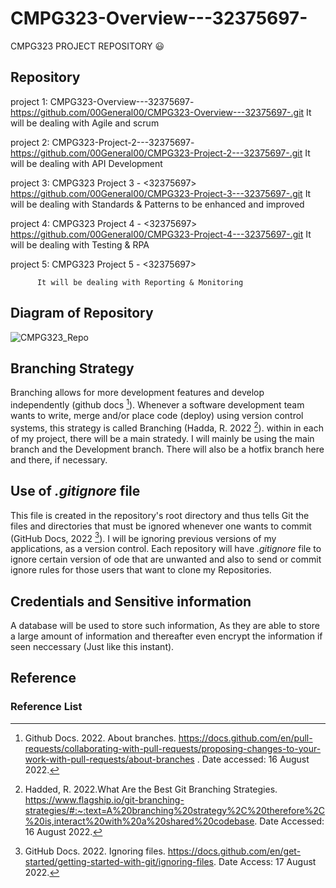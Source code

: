 # CMPG323-Overview---32375697-
CMPG323 PROJECT REPOSITORY :smiley:

## Repository 

project 1: CMPG323-Overview---32375697-
          https://github.com/00General00/CMPG323-Overview---32375697-.git
          It will be dealing with Agile and scrum
          
project 2: CMPG323-Project-2---32375697-
          https://github.com/00General00/CMPG323-Project-2---32375697-.git
          It will be dealing with API Development
    
project 3: CMPG323 Project 3 - <32375697>
          https://github.com/00General00/CMPG323-Project-3---32375697-.git
          It will be dealing with Standards & Patterns
          to be enhanced and improved
          
project 4: CMPG323 Project 4 - <32375697>
          https://github.com/00General00/CMPG323-Project-4---32375697-.git
          It will be dealing with Testing & RPA
        
          
project 5: CMPG323 Project 5 - <32375697>
          
          It will be dealing with Reporting & Monitoring
       
## Diagram of Repository
![CMPG323_Repo](https://user-images.githubusercontent.com/73006104/185005446-e1762afa-e727-4ee1-af6a-446f8dbba186.png)

          
          
## Branching Strategy
Branching allows for more development features and develop independently (github docs [^1]).
Whenever a software development team wants to write, merge and/or place code (deploy) using version control systems, this strategy is called Branching (Hadda, R. 2022 [^2]).
within in each of my project, there will be a main stratedy. I will mainly be using the main branch and the Development branch. There will also be a hotfix branch here and there, if necessary.




## Use of *.gitignore* file
This file is created in the repository's root directory and thus tells Git the files and directories that must be ignored whenever one wants to commit (GitHub Docs, 2022 [^3]).
I will be ignoring previous versions of my applications, as a version control.
Each repository will have *.gitignore* file to ignore certain version of ode that are unwanted and also to send or commit ignore rules for those users that want to clone my Repositories.

## Credentials and Sensitive information
A database will be used to store such information, As they are able to store a large amount of information and thereafter even encrypt the information if seen neccessary (Just like this instant).


## Reference
### Reference List
[^1]: Github Docs. 2022. About branches. https://docs.github.com/en/pull-requests/collaborating-with-pull-requests/proposing-changes-to-your-work-with-pull-requests/about-branches . Date accessed: 16 August 2022.

[^2]: Hadded, R. 2022.What Are the Best Git Branching Strategies. https://www.flagship.io/git-branching-strategies/#:~:text=A%20branching%20strategy%2C%20therefore%2C%20is,interact%20with%20a%20shared%20codebase. Date Accessed: 16 August 2022.

[^3]: GitHub Docs. 2022. Ignoring files. https://docs.github.com/en/get-started/getting-started-with-git/ignoring-files. Date Access: 17 August 2022.



